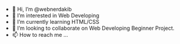 - 👋 Hi, I’m @webnerdakib
- 👀 I’m interested in Web Developing
- 🌱 I’m currently learning HTML/CSS
- 💞️ I’m looking to collaborate on Web Developing Beginner Project.
- 📫 How to reach me ...

<!---
webnerdakib/webnerdakib is a ✨ special ✨ repository because its `README.md` (this file) appears on your GitHub profile.
You can click the Preview link to take a look at your changes.
--->
